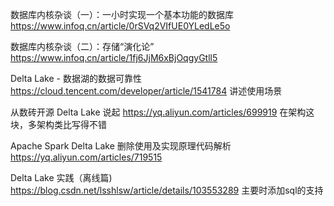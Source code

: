 

数据库内核杂谈（一）：一小时实现一个基本功能的数据库
https://www.infoq.cn/article/0rSVq2VIfUE0YLedLe5o

数据库内核杂谈（二）：存储“演化论”
https://www.infoq.cn/article/1fj6JjM6xBjOqgyGtll5


Delta Lake - 数据湖的数据可靠性
https://cloud.tencent.com/developer/article/1541784
讲述使用场景

从数砖开源 Delta Lake 说起
https://yq.aliyun.com/articles/699919
在架构这块，多架构类比写得不错

Apache Spark Delta Lake 删除使用及实现原理代码解析
https://yq.aliyun.com/articles/719515

Delta Lake 实践（离线篇)
https://blog.csdn.net/lsshlsw/article/details/103553289
主要时添加sql的支持
